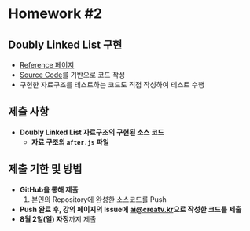 # Homework #2

## Doubly Linked List 구현

- [Reference 페이지](https://github.com/ai-creatv/algorithm_FED16/tree/master/3_DataStructures/3_4_LinkedLists)
- [Source Code](https://github.com/ai-creatv/algorithm_FED16/blob/master/3_DataStructures/3_4_LinkedLists/src/DLL/after.js)를 기반으로 코드 작성
- 구현한 자료구조를 테스트하는 코드도 직접 작성하여 테스트 수행

## 제출 사항

- **Doubly Linked List 자료구조의 구현된 소스 코드**
  - **자료 구조의 `after.js` 파일**

## 제출 기한 및 방법

- **GitHub을 통해 제출**
  1. 본인의 Repository에 완성한 소스코드를 Push
- **Push 완료 후, 강의 페이지의 Issue에 <ai@creatv.kr>으로 작성한 코드를 제출**
- **8월 2일(일) 자정**까지 제출
